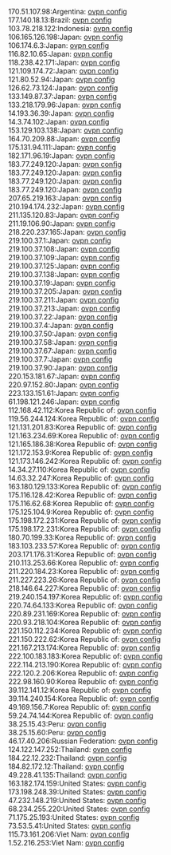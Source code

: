 170.51.107.98:Argentina: [ovpn config](vpn/170_51_107_98.ovpn)  
177.140.18.13:Brazil: [ovpn config](vpn/177_140_18_13.ovpn)  
103.78.218.122:Indonesia: [ovpn config](vpn/103_78_218_122.ovpn)  
106.165.126.198:Japan: [ovpn config](vpn/106_165_126_198.ovpn)  
106.174.6.3:Japan: [ovpn config](vpn/106_174_6_3.ovpn)  
116.82.10.65:Japan: [ovpn config](vpn/116_82_10_65.ovpn)  
118.238.42.171:Japan: [ovpn config](vpn/118_238_42_171.ovpn)  
121.109.174.72:Japan: [ovpn config](vpn/121_109_174_72.ovpn)  
121.80.52.94:Japan: [ovpn config](vpn/121_80_52_94.ovpn)  
126.62.73.124:Japan: [ovpn config](vpn/126_62_73_124.ovpn)  
133.149.87.37:Japan: [ovpn config](vpn/133_149_87_37.ovpn)  
133.218.179.96:Japan: [ovpn config](vpn/133_218_179_96.ovpn)  
14.193.36.39:Japan: [ovpn config](vpn/14_193_36_39.ovpn)  
14.3.74.102:Japan: [ovpn config](vpn/14_3_74_102.ovpn)  
153.129.103.138:Japan: [ovpn config](vpn/153_129_103_138.ovpn)  
164.70.209.88:Japan: [ovpn config](vpn/164_70_209_88.ovpn)  
175.131.94.111:Japan: [ovpn config](vpn/175_131_94_111.ovpn)  
182.171.96.19:Japan: [ovpn config](vpn/182_171_96_19.ovpn)  
183.77.249.120:Japan: [ovpn config](vpn/183_77_249_120.ovpn)  
183.77.249.120:Japan: [ovpn config](vpn/183_77_249_120.ovpn)  
183.77.249.120:Japan: [ovpn config](vpn/183_77_249_120.ovpn)  
183.77.249.120:Japan: [ovpn config](vpn/183_77_249_120.ovpn)  
207.65.219.163:Japan: [ovpn config](vpn/207_65_219_163.ovpn)  
210.194.174.232:Japan: [ovpn config](vpn/210_194_174_232.ovpn)  
211.135.120.83:Japan: [ovpn config](vpn/211_135_120_83.ovpn)  
211.19.106.90:Japan: [ovpn config](vpn/211_19_106_90.ovpn)  
218.220.237.165:Japan: [ovpn config](vpn/218_220_237_165.ovpn)  
219.100.37.1:Japan: [ovpn config](vpn/219_100_37_1.ovpn)  
219.100.37.108:Japan: [ovpn config](vpn/219_100_37_108.ovpn)  
219.100.37.109:Japan: [ovpn config](vpn/219_100_37_109.ovpn)  
219.100.37.125:Japan: [ovpn config](vpn/219_100_37_125.ovpn)  
219.100.37.138:Japan: [ovpn config](vpn/219_100_37_138.ovpn)  
219.100.37.19:Japan: [ovpn config](vpn/219_100_37_19.ovpn)  
219.100.37.205:Japan: [ovpn config](vpn/219_100_37_205.ovpn)  
219.100.37.211:Japan: [ovpn config](vpn/219_100_37_211.ovpn)  
219.100.37.213:Japan: [ovpn config](vpn/219_100_37_213.ovpn)  
219.100.37.22:Japan: [ovpn config](vpn/219_100_37_22.ovpn)  
219.100.37.4:Japan: [ovpn config](vpn/219_100_37_4.ovpn)  
219.100.37.50:Japan: [ovpn config](vpn/219_100_37_50.ovpn)  
219.100.37.58:Japan: [ovpn config](vpn/219_100_37_58.ovpn)  
219.100.37.67:Japan: [ovpn config](vpn/219_100_37_67.ovpn)  
219.100.37.7:Japan: [ovpn config](vpn/219_100_37_7.ovpn)  
219.100.37.90:Japan: [ovpn config](vpn/219_100_37_90.ovpn)  
220.153.181.67:Japan: [ovpn config](vpn/220_153_181_67.ovpn)  
220.97.152.80:Japan: [ovpn config](vpn/220_97_152_80.ovpn)  
223.133.151.61:Japan: [ovpn config](vpn/223_133_151_61.ovpn)  
61.198.121.246:Japan: [ovpn config](vpn/61_198_121_246.ovpn)  
112.168.42.112:Korea Republic of: [ovpn config](vpn/112_168_42_112.ovpn)  
119.56.244.124:Korea Republic of: [ovpn config](vpn/119_56_244_124.ovpn)  
121.131.201.83:Korea Republic of: [ovpn config](vpn/121_131_201_83.ovpn)  
121.163.234.69:Korea Republic of: [ovpn config](vpn/121_163_234_69.ovpn)  
121.165.186.38:Korea Republic of: [ovpn config](vpn/121_165_186_38.ovpn)  
121.172.153.9:Korea Republic of: [ovpn config](vpn/121_172_153_9.ovpn)  
121.173.146.242:Korea Republic of: [ovpn config](vpn/121_173_146_242.ovpn)  
14.34.27.110:Korea Republic of: [ovpn config](vpn/14_34_27_110.ovpn)  
14.63.32.247:Korea Republic of: [ovpn config](vpn/14_63_32_247.ovpn)  
163.180.129.133:Korea Republic of: [ovpn config](vpn/163_180_129_133.ovpn)  
175.116.128.42:Korea Republic of: [ovpn config](vpn/175_116_128_42.ovpn)  
175.116.62.68:Korea Republic of: [ovpn config](vpn/175_116_62_68.ovpn)  
175.125.104.9:Korea Republic of: [ovpn config](vpn/175_125_104_9.ovpn)  
175.198.172.231:Korea Republic of: [ovpn config](vpn/175_198_172_231.ovpn)  
175.198.172.231:Korea Republic of: [ovpn config](vpn/175_198_172_231.ovpn)  
180.70.199.33:Korea Republic of: [ovpn config](vpn/180_70_199_33.ovpn)  
183.103.233.57:Korea Republic of: [ovpn config](vpn/183_103_233_57.ovpn)  
203.171.176.31:Korea Republic of: [ovpn config](vpn/203_171_176_31.ovpn)  
210.113.253.66:Korea Republic of: [ovpn config](vpn/210_113_253_66.ovpn)  
211.220.184.23:Korea Republic of: [ovpn config](vpn/211_220_184_23.ovpn)  
211.227.223.26:Korea Republic of: [ovpn config](vpn/211_227_223_26.ovpn)  
218.146.64.227:Korea Republic of: [ovpn config](vpn/218_146_64_227.ovpn)  
219.240.154.197:Korea Republic of: [ovpn config](vpn/219_240_154_197.ovpn)  
220.74.64.133:Korea Republic of: [ovpn config](vpn/220_74_64_133.ovpn)  
220.89.231.169:Korea Republic of: [ovpn config](vpn/220_89_231_169.ovpn)  
220.93.218.104:Korea Republic of: [ovpn config](vpn/220_93_218_104.ovpn)  
221.150.112.234:Korea Republic of: [ovpn config](vpn/221_150_112_234.ovpn)  
221.150.222.62:Korea Republic of: [ovpn config](vpn/221_150_222_62.ovpn)  
221.167.213.174:Korea Republic of: [ovpn config](vpn/221_167_213_174.ovpn)  
222.100.183.183:Korea Republic of: [ovpn config](vpn/222_100_183_183.ovpn)  
222.114.213.190:Korea Republic of: [ovpn config](vpn/222_114_213_190.ovpn)  
222.120.2.206:Korea Republic of: [ovpn config](vpn/222_120_2_206.ovpn)  
222.98.160.90:Korea Republic of: [ovpn config](vpn/222_98_160_90.ovpn)  
39.112.141.12:Korea Republic of: [ovpn config](vpn/39_112_141_12.ovpn)  
39.114.240.154:Korea Republic of: [ovpn config](vpn/39_114_240_154.ovpn)  
49.169.156.7:Korea Republic of: [ovpn config](vpn/49_169_156_7.ovpn)  
59.24.74.144:Korea Republic of: [ovpn config](vpn/59_24_74_144.ovpn)  
38.25.15.43:Peru: [ovpn config](vpn/38_25_15_43.ovpn)  
38.25.15.60:Peru: [ovpn config](vpn/38_25_15_60.ovpn)  
46.17.40.206:Russian Federation: [ovpn config](vpn/46_17_40_206.ovpn)  
124.122.147.252:Thailand: [ovpn config](vpn/124_122_147_252.ovpn)  
184.22.12.232:Thailand: [ovpn config](vpn/184_22_12_232.ovpn)  
184.82.172.12:Thailand: [ovpn config](vpn/184_82_172_12.ovpn)  
49.228.41.135:Thailand: [ovpn config](vpn/49_228_41_135.ovpn)  
163.182.174.159:United States: [ovpn config](vpn/163_182_174_159.ovpn)  
173.198.248.39:United States: [ovpn config](vpn/173_198_248_39.ovpn)  
47.232.148.219:United States: [ovpn config](vpn/47_232_148_219.ovpn)  
68.234.255.220:United States: [ovpn config](vpn/68_234_255_220.ovpn)  
71.175.25.193:United States: [ovpn config](vpn/71_175_25_193.ovpn)  
73.53.5.41:United States: [ovpn config](vpn/73_53_5_41.ovpn)  
115.73.161.206:Viet Nam: [ovpn config](vpn/115_73_161_206.ovpn)  
1.52.216.253:Viet Nam: [ovpn config](vpn/1_52_216_253.ovpn)  
